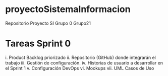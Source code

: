# proyectoSistemaInformacion
Repositorio Proyecto SI Grupo 0 Grupo21

# Tareas Sprint 0

i. Product Backlog priorizado
ii. Repositorio (GitHub) donde integrarán el trabajo
iii. Gestión de configuración.
iv. Historias de usuario a desarrollar en el Sprint 1
v. Configuración DevOps
vi. Mookups
vii. UML Casos de Uso



